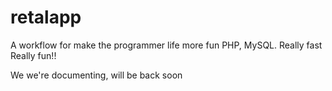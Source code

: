 retalapp
========

A workflow for make the programmer life more fun PHP, MySQL. Really fast Really fun!!

We we're documenting, will be back soon
